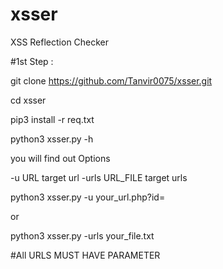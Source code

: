 # xsser

XSS Reflection Checker

#1st Step :

git clone https://github.com/Tanvir0075/xsser.git

cd xsser

pip3 install -r req.txt

python3 xsser.py -h 

you will find out Options 

  -u URL          target url
  -urls URL_FILE  target urls


python3 xsser.py -u your_url.php?id= 

or 

python3 xsser.py -urls your_file.txt  

#All URLS MUST HAVE PARAMETER 
